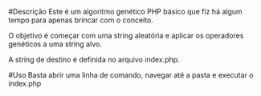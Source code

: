 #Descrição
Este é um algoritmo genético PHP básico que fiz há algum tempo para apenas brincar com o conceito.

O objetivo é começar com uma string aleatória e aplicar os operadores genéticos a uma string alvo.

A string de destino é definida no arquivo index.php.

#Uso
Basta abrir uma linha de comando, navegar até a pasta e executar o index.php
